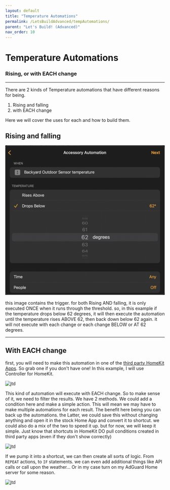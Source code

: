 ```yaml
---
layout: default
title: "Temperature Automations"
permalink: /LetsBuildAdvanced/tempAutomations/
parent: "Let's Build! (Advanced)"
nav_order: 10
---
```

# Temperature Automations
### Rising, or with EACH change
---

There are 2 kinds of Temperature automations that have different reasons for being.

1. Rising and falling
2. with EACH change

Here we will cover the uses for each and how to build them.

## Rising and falling

![jtd](docs/LetsReallyBuild/Images/RiseFallTempStock.png)

this image contains the trigger. for both Rising AND falling, it is only executed ONCE when it runs through the threshold. so, in this example if the temperature drops below 62 degrees, it will then execute the automation until the temperature rises ABOVE 62, then back down below 62 again. it will not execute with each change or each change BELOW or AT 62 degrees.

---

## With EACH change

first, you will need to make this automation in one of the [third party HomeKit Apps](https://parkthecar.github.io/getting-started/homekit-apps/). So grab one if you don't have one! In this example, I will use Controller for HomeKit.

![jtd](https://github.com/PaRkThEcAr/PaRkThEcAr.github.io/blob/main/docs/LetsBuild/Images/RiseFallTempStock.png?raw=true)

This kind of automation will execute with EACH change. So to make sense of it, we need to filter the results. We have 2 methods. We could add a condition here and make a simple action. This will mean we may have to make multiple automations for each result. The benefit here being you can back up the automations. the Latter, we could save this without changing anything and open it in the stock Home App and convert it to shortcut. we could also do a mix of the two to speed it up. but for now, we will keep it simple. Just know that shortcuts in HomeKit DO pull conditions created in third party apps (even if they don't show correctly)

![jtd](https://github.com/PaRkThEcAr/PaRkThEcAr.github.io/blob/main/docs/LetsBuild/Images/ControllerTempAutomation.png?raw=true)

If we pump it into a shortcut, we can then create all sorts of logic. From `REPEAT` actions, to `IF` statements. we can even add additional things like API calls or call upon the weather... Or in my case turn on my AdGuard Home server for some reason.

![jtd](https://github.com/PaRkThEcAr/PaRkThEcAr.github.io/blob/main/docs/LetsBuild/Images/TemperatureConvertedShortcut.png?raw=true)
